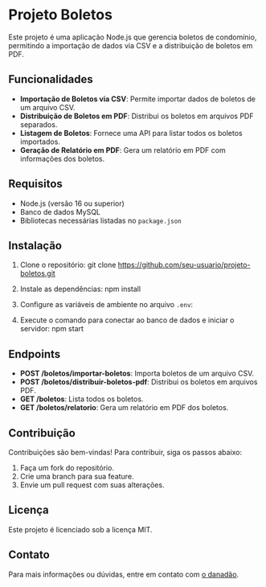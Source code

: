 # Projeto Boletos

Este projeto é uma aplicação Node.js que gerencia boletos de condomínio, permitindo a importação de dados via CSV e a distribuição de boletos em PDF.

## Funcionalidades

- **Importação de Boletos via CSV**: Permite importar dados de boletos de um arquivo CSV.
- **Distribuição de Boletos em PDF**: Distribui os boletos em arquivos PDF separados.
- **Listagem de Boletos**: Fornece uma API para listar todos os boletos importados.
- **Geração de Relatório em PDF**: Gera um relatório em PDF com informações dos boletos.

## Requisitos

- Node.js (versão 16 ou superior)
- Banco de dados MySQL
- Bibliotecas necessárias listadas no `package.json`

## Instalação

1. Clone o repositório: git clone https://github.com/seu-usuario/projeto-boletos.git


2. Instale as dependências: npm install


3. Configure as variáveis de ambiente no arquivo `.env`:


4. Execute o comando para conectar ao banco de dados e iniciar o servidor: npm start



## Endpoints

- **POST /boletos/importar-boletos**: Importa boletos de um arquivo CSV.
- **POST /boletos/distribuir-boletos-pdf**: Distribui os boletos em arquivos PDF.
- **GET /boletos**: Lista todos os boletos.
- **GET /boletos/relatorio**: Gera um relatório em PDF dos boletos.

## Contribuição

Contribuições são bem-vindas! Para contribuir, siga os passos abaixo:

1. Faça um fork do repositório.
2. Crie uma branch para sua feature.
3. Envie um pull request com suas alterações.

## Licença

Este projeto é licenciado sob a licença MIT.

## Contato

Para mais informações ou dúvidas, entre em contato com [o danadão](mailto:seu-email@example.com).
